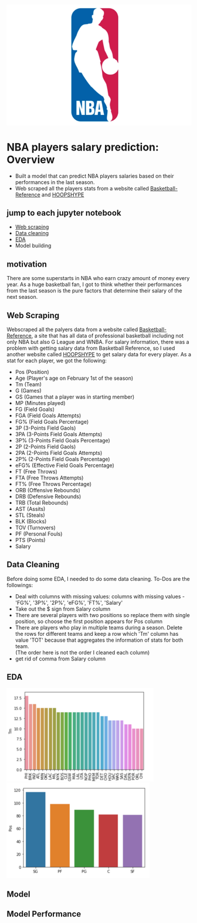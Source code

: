 ![](/image/nba_logo.png)
# NBA players salary prediction: Overview
- Built a model that can predict NBA players salaries based on their performances in the last season.
- Web scraped all the players stats from a website called [Basketball-Reference](https://www.basketball-reference.com/) and [HOOPSHYPE](https://hoopshype.com/salaries/players/2020-2021/)

## jump to each jupyter notebook
- [Web scraping](https://github.com/kaichiinoue/nba_salary_prediction/blob/eda/webscraper.ipynb)
- [Data cleaning](https://github.com/kaichiinoue/nba_salary_prediction/blob/eda/data_cleaning.ipynb)
- [EDA](https://github.com/kaichiinoue/nba_salary_prediction/blob/main/eda.ipynb)
- Model building

## motivation
There are some superstarts in NBA who earn crazy amount of money every year. As a huge basketball fan, I got to think whether their performances from the last season is the pure factors that determine their salary of the next season. 

## Web Scraping
Webscraped all the palyers data from a website called [Basketball-Reference](https://www.basketball-reference.com/), a site that has all data of professional basketball including not only NBA but also G League and WNBA. For salary information, there was a problem with getting salary data from Basketball Reference, so I used another website called [HOOPSHYPE](https://hoopshype.com/salaries/players/2020-2021/) to get salary data for every player.
As a stat for each player, we got the following:
- Pos (Position)
- Age (Player's age on February 1st of the season)
- Tm (Team)
- G (Games)
- GS (Games that a player was in starting member)
- MP (Minutes played)
- FG (Field Goals)
- FGA (Field Goals Attempts)
- FG% (Field Goals Percentage)
- 3P (3-Points Field Gaols)
- 3PA (3-Points Field Goals Attempts)
- 3P% (3-Points Field Goals Percentage)
- 2P (2-Points Field Gaols)
- 2PA (2-Points Field Goals Attempts)
- 2P% (2-Points Field Goals Percentage)
- eFG% (Effective Field Goals Percentage)
- FT (Free Throws)
- FTA (Free Throws Attempts)
- FT% (Free Throws Percentage)
- ORB (Offensive Rebounds)
- DRB (Defensive Rebounds)
- TRB (Total Rebounds)
- AST (Assits)
- STL (Steals)
- BLK (Blocks)
- TOV (Turnovers)
- PF (Personal Fouls)
- PTS (Points)
- Salary
## Data Cleaning
Before doing some EDA, I needed to do some data cleaning. To-Dos are the followings:
- Deal with columns with missing values: columns with missing values - 'FG%', '3P%', '2P%', 'eFG%', 'FT%', 'Salary'
- Take out the $ sign from Salary column
- There are several players with two positions so replace them with single position, so choose the first position appears for Pos column
- There are players who play in multiple teams during a season. Delete the rows for different teams and keep a row which 'Tm' column has value 'TOT' because that aggregates the information of stats for both team.
<br />(The order here is not the order I cleaned each column)
- get rid of comma from Salary column

## EDA
![](/image/graph1.png)
![](/image/graph2.png)


## Model

## Model Performance

